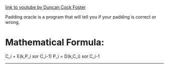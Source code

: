 [link to youtube by Duncan Cock Foster](https://www.youtube.com/watch?v=pEdGUSGi1iM)

Padding oracle is a program that will tell you if your padding is correct or wrong.


# Mathematical Formula:

  C_i = E(k,P_i xor C_i-1)
  P_i = D(k,C_i) xor C_i-1


---
